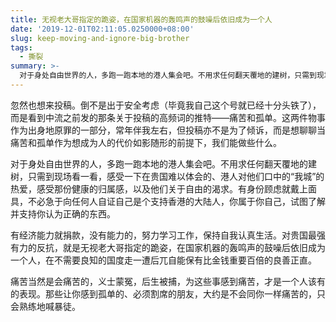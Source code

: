 ```yaml
---
title: 无视老大哥指定的跪姿，在国家机器的轰鸣声的鼓噪后依旧成为一个人
date: '2019-12-01T02:11:05.0250000+08:00'
slug: keep-moving-and-ignore-big-brother
tags:
  - 撕裂
summary: >-
  对于身处自由世界的人，多跑一跑本地的港人集会吧。不用求任何翻天覆地的建树，只需到现场看一看，感受一下在贵国难以体会的、港人对他们口中的“我城”的热爱，感受那份健康的归属感，以及他们关于自由的渴求。
---
```


忽然也想来投稿。倒不是出于安全考虑（毕竟我自己这个号就已经十分头铁了），而是看到中流之前发的那条关于投稿的高频词的推特——痛苦和孤单。这两件物事作为出身地原罪的一部分，常年伴我左右，但投稿亦不是为了倾诉，而是想聊聊当痛苦和孤单作为想成为人的代价如影随形的前提下，我们能做些什么。

对于身处自由世界的人，多跑一跑本地的港人集会吧。不用求任何翻天覆地的建树，只需到现场看一看，感受一下在贵国难以体会的、港人对他们口中的“我城”的热爱，感受那份健康的归属感，以及他们关于自由的渴求。有身份顾虑就戴上面具，不必急于向任何人自证自己是个支持香港的大陆人，你属于你自己，试图了解并支持你认为正确的东西。

有经济能力就捐款，没有能力的，努力学习工作，保持自我认真生活。对贵国最强有力的反抗，就是无视老大哥指定的跪姿，在国家机器的轰鸣声的鼓噪后依旧成为一个人，在不需要良知的国度走一遭后兀自能保有比金钱重要百倍的良善正直。

痛苦当然是会痛苦的，义士蒙冤，后生被捕，为这些事感到痛苦，才是一个人该有的表现。那些让你感到孤单的、必须割席的朋友，大约是不会同你一样痛苦的，只会熟练地喊暴徒。
